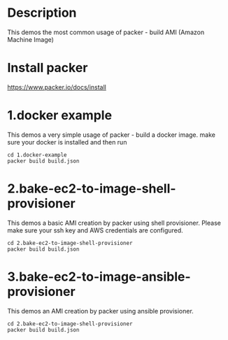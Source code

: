 # Description
This demos the most common usage of packer - build AMI (Amazon Machine Image)

# Install packer

https://www.packer.io/docs/install

# 1.docker example
This demos a very simple usage of packer - build a docker image.
make sure your docker is installed and then run
```
cd 1.docker-example
packer build build.json
```

# 2.bake-ec2-to-image-shell-provisioner
This demos a basic AMI creation by packer using shell provisioner. 
Please make sure your ssh key and AWS credentials are configured.
```
cd 2.bake-ec2-to-image-shell-provisioner
packer build build.json
```

# 3.bake-ec2-to-image-ansible-provisioner
This demos an AMI creation by packer using ansible provisioner. 
```
cd 2.bake-ec2-to-image-shell-provisioner
packer build build.json
```